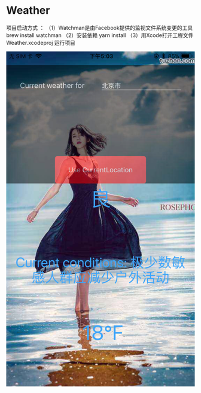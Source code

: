 # Weather
项目启动方式 ：
 （1）Watchman是由Facebook提供的监视文件系统变更的工具 brew install watchman
 （2）安装依赖 yarn install
 （3）用Xcode打开工程文件 Weather.xcodeproj 运行项目
 
<img src="./img/zhanshi.jpeg"
alt="(logo)"
data-canonical-src="./img/zhanshi.jpeg"
style="max-width:100%;">
